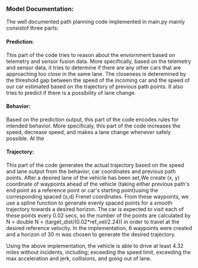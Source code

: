 ### Model Documentation:

The well documented path planning code implemented in main.py mainly consistof three parts:

#### Prediction:

This part of the code tries to reason about the enviornment based on telemetry and sensor fusion data. More specifically, based on the telemetry and sensor data, it tries to determine if there are any other cars that are approaching too close in the same lane. The closeness is deteremined by the threshold gap between the speed of the incoming car and the speed of our car estimated based on the trajectory of previous path points. It also tries to predict if there is a possibility of lane change.

#### Behavior:
Based on the prediction output, this part of the code encodes rules for intended behavior. More specificaly, this part of the code increases the speed, decrease speed, and makes a lane change whenever safely possible. At the

#### Trajectory:
This part of the code generates the actual trajectory based on the speed and lane output from the behavior, car coordinates and previous path points. After a desired lane of the vehicle has been set,We create (x, y) coordinate of waypoints ahead of the vehicle (taking either previous path's end point as a reference point or car's starting point)using the corresponding spaced (s,d) Frenet coordinates. From these waypoints, we use a spline function to generate evenly spaced points for a smooth trajectory towards a desired horizon. The car is expected to visit each of these points every 0.02 secs, so the number of the points are calculated by N = double N = (target_dist/(0.02*ref_vel/2.24)) in order to travel at the desired reference velocity. In the implementation, 6 waypoints were created and a horizon of 30 m was chosen to generate the desired trajectory.

Using the above implementation, the vehicle is able to drive at least 4.32 miles without incidents, including; exceeding the speed limit, exceeding the max acceleration and jerk, collisions, and going out of lane.
